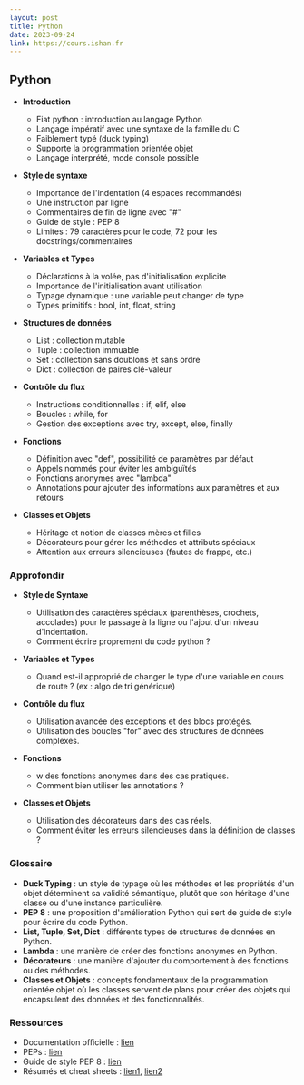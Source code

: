 ```yaml
---
layout: post
title: Python
date: 2023-09-24
link: https://cours.ishan.fr
---
```

## Python

- **Introduction**
    - Fiat python : introduction au langage Python
    - Langage impératif avec une syntaxe de la famille du C
    - Faiblement typé (duck typing)
    - Supporte la programmation orientée objet
    - Langage interprété, mode console possible

- **Style de syntaxe**
    - Importance de l'indentation (4 espaces recommandés)
    - Une instruction par ligne
    - Commentaires de fin de ligne avec "#"
    - Guide de style : PEP 8
    - Limites : 79 caractères pour le code, 72 pour les docstrings/commentaires

- **Variables et Types**
    - Déclarations à la volée, pas d'initialisation explicite
    - Importance de l'initialisation avant utilisation
    - Typage dynamique : une variable peut changer de type
    - Types primitifs : bool, int, float, string

- **Structures de données**
    - List : collection mutable
    - Tuple : collection immuable
    - Set : collection sans doublons et sans ordre
    - Dict : collection de paires clé-valeur

- **Contrôle du flux**
    - Instructions conditionnelles : if, elif, else
    - Boucles : while, for
    - Gestion des exceptions avec try, except, else, finally

- **Fonctions**
    - Définition avec "def", possibilité de paramètres par défaut
    - Appels nommés pour éviter les ambiguïtés
    - Fonctions anonymes avec "lambda"
    - Annotations pour ajouter des informations aux paramètres et aux retours

- **Classes et Objets**
    - Héritage et notion de classes mères et filles
    - Décorateurs pour gérer les méthodes et attributs spéciaux
    - Attention aux erreurs silencieuses (fautes de frappe, etc.)

### Approfondir

- **Style de Syntaxe**
    - Utilisation des caractères spéciaux (parenthèses, crochets, accolades) pour le passage à la ligne ou l'ajout d'un niveau d'indentation.
    - Comment écrire proprement du code python ?

- **Variables et Types**
    - Quand est-il approprié de changer le type d'une variable en cours de route ? (ex : algo de tri générique)

- **Contrôle du flux**
    - Utilisation avancée des exceptions et des blocs protégés.
    - Utilisation des boucles "for" avec des structures de données complexes.

- **Fonctions**
    - w des fonctions anonymes dans des cas pratiques.
    - Comment bien utiliser les annotations ?

- **Classes et Objets**
    - Utilisation des décorateurs dans des cas réels.
    - Comment éviter les erreurs silencieuses dans la définition de classes ?

### Glossaire

- **Duck Typing** : un style de typage où les méthodes et les propriétés d'un objet déterminent sa validité sémantique, plutôt que son héritage d'une classe ou d'une instance particulière.
- **PEP 8** : une proposition d'amélioration Python qui sert de guide de style pour écrire du code Python.
- **List, Tuple, Set, Dict** : différents types de structures de données en Python.
- **Lambda** : une manière de créer des fonctions anonymes en Python.
- **Décorateurs** : une manière d'ajouter du comportement à des fonctions ou des méthodes.
- **Classes et Objets** : concepts fondamentaux de la programmation orientée objet où les classes servent de plans pour créer des objets qui encapsulent des données et des fonctionnalités.

### Ressources 

- Documentation officielle : [lien](https://docs.python.org/3/)
- PEPs : [lien](https://peps.python.org/pep-0000/)
- Guide de style PEP 8 : [lien](https://peps.python.org/pep-0008/)
- Résumés et cheat sheets : [lien1](https://www.cheat-sheets.org/#Python), [lien2](https://learnxinyminutes.com/docs/python/)
